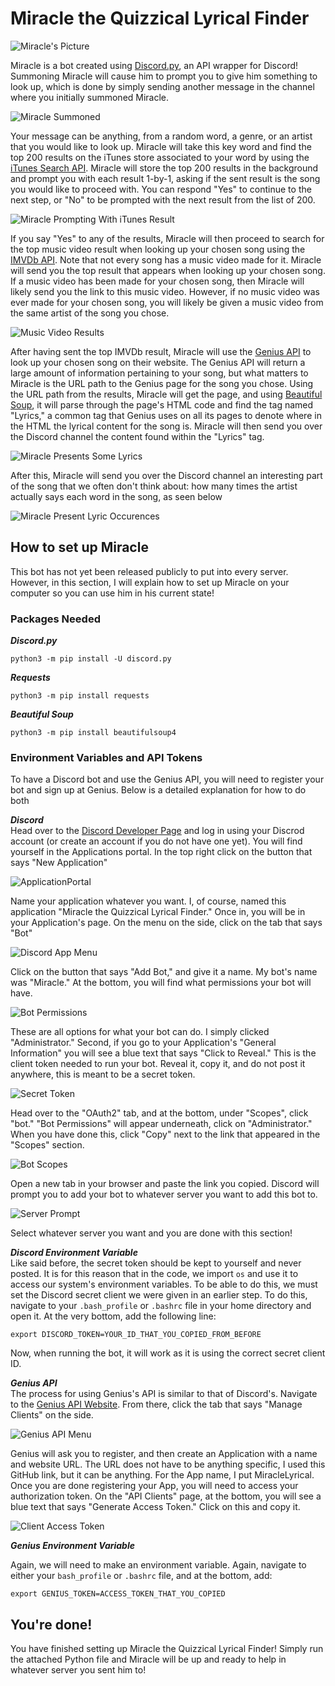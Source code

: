 # Miracle the Quizzical Lyrical Finder 

![Miracle's Picture](/images/MiraclePicture.png)

Miracle is a bot created using [Discord.py](https://discordpy.readthedocs.io/en/latest/), an API wrapper for Discord! Summoning Miracle will cause him to prompt you to give him something to look up, which is done by simply sending another message in the channel where you initially summoned Miracle.

![Miracle Summoned](/images/MiracleSummoned.png)

Your message can be anything, from a random word, a genre, or an artist that you would like to look up. Miracle will take this key word and find the top 200 results on the iTunes store associated to your word by using the [iTunes Search API](https://affiliate.itunes.apple.com/resources/documentation/itunes-store-web-service-search-api/). Miracle will store the top 200 results in the background and prompt you with each result 1-by-1, asking if the sent result is the song you would like to proceed with. You can respond "Yes" to continue to the next step, or "No" to be prompted with the next result from the list of 200.   

![Miracle Prompting With iTunes Result](/images/iTunesPrompt.png)

If you say "Yes" to any of the results, Miracle will then proceed to search for the top music video result when looking up your chosen song using the [IMVDb API](https://imvdb.com/developers/api). Note that not every song has a music video made for it. Miracle will send you the top result that appears when looking up your chosen song. If a music video has been made for your chosen song, then Miracle will likely send you the link to this music video. However, if no music video was ever made for your chosen song, you will likely be given a music video from the same artist of the song you chose. 

![Music Video Results](/images/MiracleMusicVideo.png)

After having sent the top IMVDb result, Miracle will use the [Genius API](https://docs.genius.com/) to look up your chosen song on their website. The Genius API will return a large amount of information pertaining to your song, but what matters to Miracle is the URL path to the Genius page for the song you chose. Using the URL path from the results, Miracle will get the page, and using [Beautiful Soup](https://www.crummy.com/software/BeautifulSoup/bs4/doc/), it will parse through the page's HTML code and find the tag named "Lyrics," a common tag that Genius uses on all its pages to denote where in the HTML the lyrical content for the song is. Miracle will then send you over the Discord channel the content found within the "Lyrics" tag. 

![Miracle Presents Some Lyrics](/images/MiracleLyrics.png)

After this, Miracle will send you over the Discord channel an interesting part of the song that we often don't think about: how many times the artist actually says each word in the song, as seen below

![Miracle Present Lyric Occurences](/images/LyricOccurences.png)


## How to set up Miracle
This bot has not yet been released publicly to put into every server. However, in this section, I will explain how to set up Miracle on your computer so you can use him in his current state!

### Packages Needed
***Discord.py***  

`python3 -m pip install -U discord.py`

***Requests***  

`python3 -m pip install requests`

***Beautiful Soup***  

`python3 -m pip install beautifulsoup4`

### Environment Variables and API Tokens  
To have a Discord bot and use the Genius API, you will need to register your bot and sign up at Genius. Below is a detailed explanation for how to do both  

***Discord***  
Head over to the [Discord Developer Page](https://discord.com/login?redirect_to=%2Fdevelopers%2Fapplications) and log in using your Discrod account (or create an account if you do not have one yet). You will find yourself in the Applications portal. In the top right click on the button that says "New Application" 

![ApplicationPortal](/images/ApplicationPortal.png)

Name your application whatever you want. I, of course, named this application "Miracle the Quizzical Lyrical Finder." Once in, you will be in your Application's page. On the menu on the side, click on the tab that says "Bot"

![Discord App Menu](/images/DiscordMenu.png)

Click on the button that says "Add Bot," and give it a name. My bot's name was "Miracle." At the bottom, you will find what permissions your bot will have. 

![Bot Permissions](/images/botpermissions.png)

These are all options for what your bot can do. I simply clicked "Administrator." Second, if you go to your Application's "General Information" you will see a blue text that says "Click to Reveal." This is the client token needed to run your bot. Reveal it, copy it, and do not post it anywhere, this is meant to be a secret token. 

![Secret Token](/images/secrettoken.png)

Head over to the "OAuth2" tab, and at the bottom, under "Scopes", click "bot." "Bot Permissions" will appear underneath, click on "Administrator." When you have done this, click "Copy" next to the link that appeared in the "Scopes" section.

![Bot Scopes](/images/botscopes.png)

Open a new tab in your browser and paste the link you copied. Discord will prompt you to add your bot to whatever server you want to add this bot to.

![Server Prompt](/images/serverprompt.png)

Select whatever server you want and you are done with this section!

***Discord Environment Variable***  
Like said before, the secret token should be kept to yourself and never posted. It is for this reason that in the code, we import `os` and use it to access our system's environment variables. To be able to do this, we must set the Discord secret client we were given in an earlier step. To do this, navigate to your `.bash_profile` or `.bashrc` file in your home directory and open it. At the very bottom, add the following line:  

`export DISCORD_TOKEN=YOUR_ID_THAT_YOU_COPIED_FROM_BEFORE`

Now, when running the bot, it will work as it is using the correct secret client ID. 

***Genius API***  
The process for using Genius's API is similar to that of Discord's. Navigate to the [Genius API Website](https://docs.genius.com/). From there, click the tab that says "Manage Clients" on the side.

![Genius API Menu](/images/GeniusMenu.png)

Genius will ask you to register, and then create an Application with a name and website URL. The URL does not have to be anything specific, I used this GitHub link, but it can be anything. For the App name, I put MiracleLyrical. Once you are done registering your App, you will need to access your authorization token. On the "API Clients" page, at the bottom, you will see a blue text that says "Generate Access Token." Click on this and copy it.

![Client Access Token](/images/geniusaccess.png)

***Genius Environment Variable***  

Again, we will need to make an environment variable. Again, navigate to either your `bash_profile` or `.bashrc` file, and at the bottom, add:  

`export GENIUS_TOKEN=ACCESS_TOKEN_THAT_YOU_COPIED`

## You're done!

You have finished setting up Miracle the Quizzical Lyrical Finder! Simply run the attached Python file and Miracle will be up and ready to help in whatever server you sent him to!